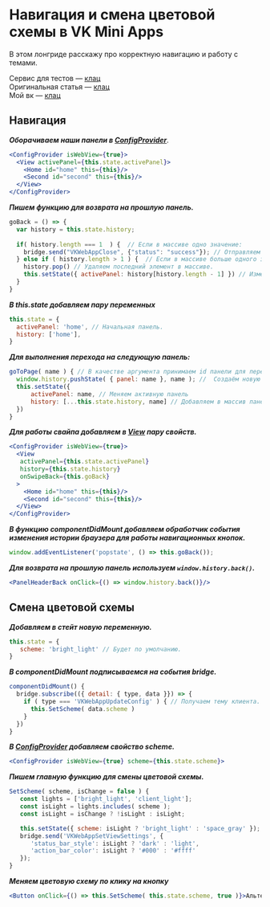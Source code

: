 # Навигация и смена цветовой схемы в VK Mini Apps

В этом лонгриде расскажу про корректную навигацию и работу с темами.

Сервис для тестов — [клац](https://vk.com/app7251385) <br/>
Оригинальная статья — [клац](https://vk.com/@iboge-navigation) <br/>
Мой вк — [клац](https://vk.com/@iboge)

## Навигация

***Оборачиваем наши панели в [ConfigProvider](https://vkcom.github.io/vkui-styleguide/#configprovider)***.

```jsx static
<ConfigProvider isWebView={true}>
  <View activePanel={this.state.activePanel}>
    <Home id="home" this={this}/>
    <Second id="second" this={this}/>
  </View>
</ConfigProvider>
```

***Пишем функцию для возврата на прошлую панель.***

```jsx static
goBack = () => {
  var history = this.state.history;
  
  if( history.length === 1  ) {  // Если в массиве одно значение:
    bridge.send("VKWebAppClose", {"status": "success"}); // Отправляем bridge на закрытие сервиса.
  } else if ( history.length > 1 ) {  // Если в массиве больше одного значения:
    history.pop() // Удаляем последний элемент в массиве.
    this.setState({ activePanel: history[history.length - 1] }) // Изменяем массив с иторией и меняем активную панель.
  }
}
```

***В this.state добавляем пару переменных***

 ```jsx static
 this.state = {
   activePanel: 'home', // Начальная панель.
   history: ['home'],
 }
 ```

***Для выполнения перехода на следующую панель:***

```jsx static
goToPage( name ) { // В качестве аргумента принимаем id панели для перехода
  window.history.pushState( { panel: name }, name ); //  Создаём новую запись в истории браузера
  this.setState({ 
      activePanel: name, // Меняем активную панель
      history: [...this.state.history, name] // Добавляем в массив панель, на которую перешли
  })
}
```

***Для работы свайпа добавляем в [View](https://vkcom.github.io/vkui-styleguide/#view) пару свойств.***

```jsx static
<ConfigProvider isWebView={true}>
  <View 
   activePanel={this.state.activePanel}
   history={this.state.history}
   onSwipeBack={this.goBack}
  >
    <Home id="home" this={this}/>
    <Second id="second" this={this}/>
  </View>
</ConfigProvider>
```

***В функцию componentDidMount добавляем обработчик события изменения истории браузера для работы навигационных кнопок.***

```jsx static
window.addEventListener('popstate', () => this.goBack());
```

***Для возврата на прошлую панель используем `window.history.back()`.***

```jsx static
<PanelHeaderBack onClick={() => window.history.back()}/>
```

## Смена цветовой схемы

***Добавляем в стейт новую переменную.***

```jsx static
this.state = {
   scheme: 'bright_light' // Будет по умолчанию.
}
```

***В componentDidMount подписываемся на события bridge.***

```jsx static
componentDidMount() {
  bridge.subscribe(({ detail: { type, data }}) => {
    if ( type === 'VKWebAppUpdateConfig' ) { // Получаем тему клиента.
      this.SetScheme( data.scheme )
    }
  })
}
```

***В [ConfigProvider](https://vkcom.github.io/vkui-styleguide/#configprovider) добавляем свойство scheme.***

```jsx static
<ConfigProvider isWebView={true} scheme={this.state.scheme}> 
```

***Пишем главную функцию для смены цветовой схемы.***

```jsx static
SetScheme( scheme, isChange = false ) {
   const lights = ['bright_light', 'client_light'];
   const isLight = lights.includes( scheme );
   const isLight = isChange ? !isLight : isLight;

   this.setState({ scheme: isLight ? 'bright_light' : 'space_gray' });
   bridge.send('VKWebAppSetViewSettings', {
      'status_bar_style': isLight ? 'dark' : 'light',
      'action_bar_color': isLight ? '#000' : '#ffff'
   });
}
```

***Меняем цветовую схему по клику на кнопку***
```jsx 
<Button onClick={() => this.SetScheme( this.state.scheme, true )}>Альтернативная тема</Button>
```
